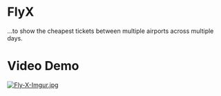  # FlyX

...to show the cheapest tickets between multiple airports across multiple days.

# Video Demo

[![Fly-X-Imgur.jpg](https://i.postimg.cc/XJ99tSTW/Fly-X-Imgur.jpg)](https://www.youtube.com/watch?v=DoxF-c_CINw)
